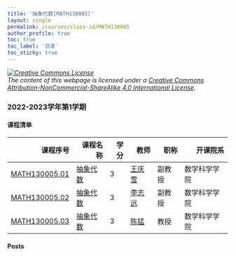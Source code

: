 ```yaml
---
title: '抽象代数[MATH130005]'
layout: single
permalink: /courses/class-id/MATH130005
author_profile: true
toc: true
toc_label: '目录'
toc_sticky: true
---
```



<div class='notice--warning'>
	<p><i><a rel='license' href='http://creativecommons.org/licenses/by-nc-sa/4.0/'><img alt='Creative Commons License' style='border-width:0' src='https://i.creativecommons.org/l/by-nc-sa/4.0/88x31.png' /></a><br /> The content of this webpage is licensed under a <a rel='license' href='http://creativecommons.org/licenses/by-nc-sa/4.0/'>Creative Commons Attribution-NonCommercial-ShareAlike 4.0 International License</a>.</i></p>
</div>

### 2022-2023学年第1学期


#### 课程清单

<div style='text-align: center;' id='MATH130005_2223F'> <table id='MATH130005_2223F_table'>
  <thead>
    <tr style="text-align: right;">
      <th>课程序号</th>
      <th>课程名称</th>
      <th>学分</th>
      <th>教师</th>
      <th>职称</th>
      <th>开课院系</th>
    </tr>
  </thead>
  <tbody>
    <tr>
      <td><a href='https://fdu-math.github.io/courses/class-id/MATH130005-01'>MATH130005.01</a></td>
      <td><a href='https://fdu-math.github.io/courses/MATH130005'>抽象代数</a></td>
      <td>3</td>
      <td><a href='https://fdu-math.github.io/teachers/王庆雪'>王庆雪</a></td>
      <td>副教授</td>
      <td>数学科学学院</td>
    </tr>
    <tr>
      <td><a href='https://fdu-math.github.io/courses/class-id/MATH130005-02'>MATH130005.02</a></td>
      <td><a href='https://fdu-math.github.io/courses/MATH130005'>抽象代数</a></td>
      <td>3</td>
      <td><a href='https://fdu-math.github.io/teachers/李志远'>李志远</a></td>
      <td>副教授</td>
      <td>数学科学学院</td>
    </tr>
    <tr>
      <td><a href='https://fdu-math.github.io/courses/class-id/MATH130005-03'>MATH130005.03</a></td>
      <td><a href='https://fdu-math.github.io/courses/MATH130005'>抽象代数</a></td>
      <td>3</td>
      <td><a href='https://fdu-math.github.io/teachers/陈猛'>陈猛</a></td>
      <td>教授</td>
      <td>数学科学学院</td>
    </tr>
  </tbody>
</table></div>

#### Posts


